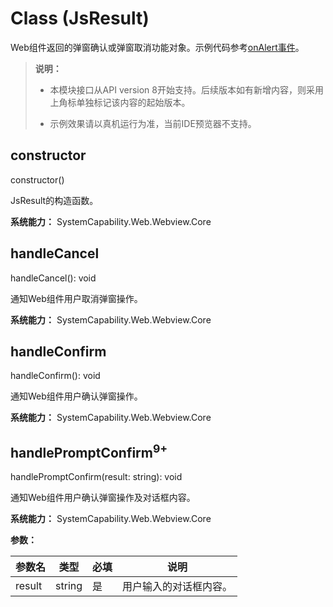 # Class (JsResult)

Web组件返回的弹窗确认或弹窗取消功能对象。示例代码参考[onAlert事件](./arkts-basic-components-web-events.md#onalert)。

> **说明：**
>
> - 本模块接口从API version 8开始支持。后续版本如有新增内容，则采用上角标单独标记该内容的起始版本。
>
> - 示例效果请以真机运行为准，当前IDE预览器不支持。

## constructor

constructor()

JsResult的构造函数。

**系统能力：** SystemCapability.Web.Webview.Core

## handleCancel

handleCancel(): void

通知Web组件用户取消弹窗操作。

**系统能力：** SystemCapability.Web.Webview.Core

## handleConfirm

handleConfirm(): void

通知Web组件用户确认弹窗操作。

**系统能力：** SystemCapability.Web.Webview.Core

## handlePromptConfirm<sup>9+</sup>

handlePromptConfirm(result: string): void

通知Web组件用户确认弹窗操作及对话框内容。

**系统能力：** SystemCapability.Web.Webview.Core

**参数：**

| 参数名    | 类型   | 必填   | 说明        |
| ------ | ------ | ---- | ----------- |
| result | string | 是    | 用户输入的对话框内容。 |